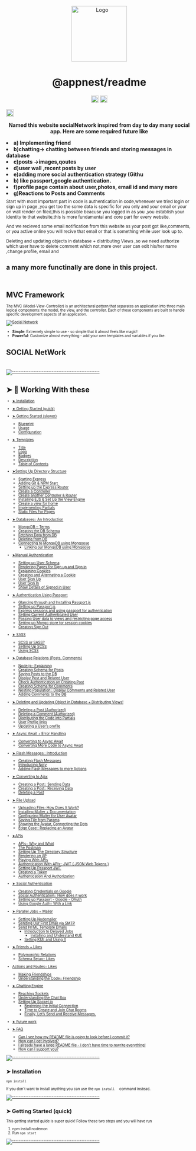 <!-- ⚠️ This README has been generated from the file(s) "blueprint.md" ⚠️--><p align="center">
  <img src="https://raw.githubusercontent.com/andreasbm/readme/master/assets/logo-shadow.png" alt="Logo" width="150" height="150" />
</p>
<h1 align="center">@appnest/readme</h1>
<p align="center"> 
<a href="https://www.npmjs.com/package/@appnest/readme"><img alt="NPM Version" src="https://img.shields.io/npm/v/@appnest/readme.svg" height="20"/></a>
<a href="https://david-dm.org/andreasbm/readme"><img alt="Dependencies" src="https://img.shields.io/david/andreasbm/readme.svg" height="20"/></a>
 
<!-- <a href="https://github.com/badges/shields"><img alt="Custom badge" src="https://img.shields.io/badge/custom-badge-f39f37.svg" height="20"/></a> -->
<a href="https://github.com/andreasbm/readme/graphs/commit-activity"><img alt="Maintained" src="https://img.shields.io/badge/Maintained%3F-yes-green.svg" height="20"/></a>
	</p>

<p align="center">
  <b>Named this website socialNetwork inspired from day to day many social app.
Here are some required future like 
<li>a) Implementing friend 
<li>b)chatting-> chatting between friends and storing messages in database
 <li>c)posts ->images,qoutes
<li>d)user wall ,recent posts by user
<li>e)adding more social authentication strategy (Githu<li>b) like passport,google authentication.
<li>f)profile page contain about user,photos, email id and many more
<li>g)Reactions to Posts and Comments</b></br>

  <sub>
Start with most important part in code is authentication in  code,whenever we tried login 
or sign up in page ,you get too the some data is specific  for you only and your email or
 your on wall render on filed,this is possible beacuse you logged in as you ,you establish
 your identity to that  website,this is more fundamental and core  part for every website.
 
And we recieved some email notification  from this  website as your post got like,comments,
or you active online you will recive that email or that is something while user look up to. 

Deleting and updating objects in database + distributing Views ,so we need authorize which user 
have to delete comment which  not,more  over user can edit his/her name ,change profile,
email and <h2>a many more functinally are done in this project. </h2>


<sub>
</p>

<br />

# MVC Framework
The MVC (Model-View-Controller) is an architectural pattern that
separates an application into three main logical components:
the model, the view, and the controller. Each of these components
are built to handle specific development aspects of an application. 


[![Social Network](https://i.postimg.cc/Z5DycP05/social0main.png)](https://postimg.cc/SnCsQMWB)

* **Simple**: Extremely simple to use - so simple that it almost feels like magic!
* **Powerful**: Customize almost everything - add your own templates and variables if you like.



# SOCIAL NetWork 


 

<!-- <summary>    </summary> -->

<br />



[![-----------------------------------------------------](https://raw.githubusercontent.com/andreasbm/readme/master/assets/lines/colored.png)](#table-of-contents)

# ➤ 📖 Working With these 

* [➤ Installation](#-installation)
* [➤ Getting Started (quick)](#-getting-started-quick)
* [➤ Getting Started (slower)](#-getting-started-slower)
	* [Blueprint](#blueprint)
	* [Usage](#usage)
	* [Configuration](#configuration)

* [➤ Templates](#-templates)
	* [Title](#title)
	* [Logo](#logo)
	* [Badges](#badges)
	* [Description](#description)
	* [Table of Contents](#table-of-contents)

* [➤Setting Up Directory Structure](#-directory)
	* [Starting Express  ](#startingexpress )
	* [ Adding Git & NPM Start ](#add-git)
	* [ Setting up the Express Router ](#setting-up-router )
	* [ Create a Controller ](#create-controller )
	* [Create another Controller & Router  ](#crete-controller-router )
	* [ Installing EJS & Set Up the View Engine](#enstall-ejs)
	* [ Create a view for home ](#create-viw)
	* [ Implementing Partials ](#implimenting-particles)
	* [ Static Files For Pages ](#static-files)



* [➤ Databases:: An Introduction](#-DatabasesAnIntroduction)
	* [MongoDB :: Terms ](#mongodb)
	* [Creating the DB Schema ](#Schema)
	* [Fetching Data from DB  ](#populating )
	* [ Deleting from DB ](#deleteDB )
  * [ Connecting to MongoDB using Mongoose](#-connecting-Mongoose)
	* [ Linking our MongoDB using Mongoose ](#likingMongoDB)




* [➤Manual Authentication](#-manual-authentication)
	* [ Setting up User Schema ](#setup_userSchema)
	* [ Rendering Pages for Sign up and Sign in ](#renderpages)
	* [ Explaining Cookies  ](#cookies)
	* [ Creating and Alternating a Cookie ](#creating-cookie )
	* [ User Sign Up](#user-signup)
	* [ User Sign In ](#userSignin)
	* [ Show Details of Signed in User ](#showdetail )


* [➤ Authentication Using Passport](#-Authentication-Using-Passport)
	* [ Glancing through and Installing Passport.js ](#install-passport )
	* [ Setting up Passport.js ](#set-up-passport)
	* [ Express sessions and using passport for authentication ](#Express-sessions-and-using-passport-for-authentication )
	* [ Setting Current Authenticated User ](#Setting-Current-Authenticated-User)
	* [ Passing User data to views and restricting page access ](#Passing-User-data-to-views-and-restricting-page-access )
	* [ Setting up Mongo store for session cookies ](#Setting-up-Mongo-store-for-session-cookies )
	* [ Creating Sign Out ](#Creating-Sign-Out)


* [➤ SASS](#-a-bit-about-this-readme)
	* [ SCSS or SASS? ](#SCSS-or-SASS)
	* [ Setting Up SCSS ](#Setting-Up-SCSS )
	* [  Using SCSS](#Using-SCSS)


* [➤ Database Relations (Posts, Comments)](#-database-realtion)
	* [ Node.js:: Explaining ](#Node.js:-Explaining)
	* [ Creating Schema for Posts ](#Creating-Schema-for-Posts )
	* [ Saving Posts to the DB ](#Saving-Posts-to-the-DB )
	* [Display Post and Related User ](#Display-Post-and-Related-User  )
	* [ Check Authentication on Creating Post ](#Check-Authentication-on-Creating-Post-)
	* [ Creating Schema for Comments ](#Creating-Schema-for-Comments )
	* [ Nesting Population:: Display Comments and Related User ](#Nesting-Population::-Display-Comments-and-Related-User )
	* [ Adding Comments to the DB ](#Adding-Comments-to-the-DB )


* [➤ Deleting and Updating Object in Database + Distributing Views!](#-DeltingandpdatingObject )  
	* [ Deleting a Post (Authorized)](#Deleting-a-Post-(Authorized) )
	* [ Deleting a Comment (Authorized) ](#Deleting-a-Comment-(Authorized)-)
	* [ Distributing the Code into Partials ](#Distributing-the-Code-into-Partials )
	* [User Profile links  ](#User-Profile-links )
	* [ Updating a User’s profile ](#Updating-a-User’s-profile )


* [➤  Async Await + Error Handling](#Async-Await-+-Error-Handling )
	* [Converting to Async Await ](#Converting-to-Async-Await )
	* [ Converting More Code to Async Await ](#-Converting-More-Code-to-Async-Await )


* [➤ Flash Messages:: Introduction ](#Flash-MessagesIntroduction )
	* [ Creating Flash Messages ](#Creating-Flash-Messages )
	* [Introducing Noty  ](#Introducing-Noty )
	* [ Adding Flash Messages to more Actions ](#Adding-Flash-Messages-to-more-Actions )
 
  
* [➤ Converting to Ajax ](#Converting-to-Ajax )
	* [ Creating a Post:: Sending Data ](#Creating-a-Post::-Sending-Data )
	* [ Creating a Post:: Receiving Data ](#Creating-a-Post::-Receiving-Data  )
	* [ Deleting a Post ](#Deleting-a-Post )


* [➤ File Upload ](#file-uploading )
	* [ Uploading Files: How Does It Work? ](#Uploading-Files:-How-Does-It-Work? )
	* [ Installing Multer + Documentation ](#Installing-Mult+-Documentation)
	* [ Configuring Multer for User Avatar ](#Configuring-Multer-for-User-Avatar )
	* [ Saving File from Params ](#Saving-File-from-Params )
	* [ Showing the Avatar, Connecting the Dots ](#Showing-the-Avatar-Connecting-the-Dots )
	* [ Edge Case:: Replacing an Avatar  ](#Edge-Case::-Replacing-an-Avatar )
 

* [➤APIs  ](#Api )
	* [ APIs:: Why and What ](#APIs::-Why-and-What )
	* [  The Postman](#The-Postman )
	* [ Setting Up The Directory Structure ](#Setting-Up-The-Directory-Structure)
	* [ Rendering an AP  ](#Rendering-an-AP )
	* [ Playing With APIs ](#Playing-With-APIs )
	* [ Authentication With APIs:: JWT { JSON Web Tokens } ](#Authentication-With-APIs::-JWT-{-JSON-Web-Tokens-} )
	* [ Setting Up Passport JWT ](#Setting-Up-Passport-JWT )
	* [Creating a Token  ](#Creating-a-Token)
	* [ Authentication And Authorization ](#Authentication-And-Authorization )


* [➤ Social Authentication  ](#Social-Authentication )
	* [ Creating Credentials on Google ](#Creating-Credentials-on-Google )
	* [ Social Authentication:: How does it work ](#Social-Authentication::-How-does-it-work )
	* [Setting up Passport - Google - OAuth  ](#Setting-up-Passport---Google---OAuth )
	* [ Using Google Auth:: With a Link ](#Using-Google-Auth::-With-a-Link )
 
* [ ➤ Parallel Jobs + Mailer  ](#Parallel-Jobs-+-Mailer- )
	* [Setting Up Nodemailer  ](#Setting-Up-Nodemailer )
	* [ Sending Our First Email via SMTP ](#Sending-Our-First-Email-via-SMTP )
  * [ Send HTML Template Emails ](#Send-HTML-Template-Emails )
	* [  Introduction to Delayed Jobs](#Introduction-to-Delayed-Jobs )
        * [Installing and Understand KUE ](#Installing-and-Understand-KUE ) 
	* [Setting KUE and Using It  ](#Setting-KUE-and-Using-It )



* [ ➤  Friends + Likes ](#Friends-+-Likes )
	* [ Polymorphic Relations ](#Polymorphic-Relations )
	* [ Schema Setup:: Likes ](#Schema-Setup::-Likes )
* [Actions and Routes:: Likes  ](#Actions-and-Routes::-Likes  )
	* [ Making Friendships ](#Making-Friendships )
	* [Understanding the Code:: Friendship  ](#Understanding-the-Code::-Friendship ) 


* [ ➤ Chatting Engine  ](#Chatting-Engine  )
	* [ Reaching Sockets ](#Reaching-Sockets )
	* [  Understanding the Chat Box](#Understanding-the-Chat-Box )
  * [ Setting Up Socket.io ](#Setting-Up-Socket.io-)
	* [ Beginning the Initial Connection ](#Beginning-the-Initial-Connection )
	* [ Time to Create and Join Chat Rooms ](#Time-to-Create-and-Join-Chat-Rooms) 
	* [ Finally, Let’s Send and Receive Messages. ](#Finally,-Let’s-Send-and-Receive-Messages )
  




* [➤ Future work](#-future-work)
* [➤ FAQ](#-faq)
	* [Can I see how my README file is going to look before I commit it?](#can-i-see-how-my-readme-file-is-going-to-look-before-i-commit-it)
	* [How can I get involved?](#how-can-i-get-involved)
	* [I already have a large README file - I don't have time to rewrite everything!](#i-already-have-a-large-readme-file---i-dont-have-time-to-rewrite-everything)
	* [How can I support you?](#how-can-i-support-you)
 
 


[![-----------------------------------------------------](https://raw.githubusercontent.com/andreasbm/readme/master/assets/lines/colored.png)](#installation)

## ➤ Installation

```node
npm install 
```

If you don't want to install anything you can use the `npm install  ` command instead.

[![-----------------------------------------------------](https://raw.githubusercontent.com/andreasbm/readme/master/assets/lines/colored.png)](#getting-started-quick)

## ➤ Getting Started (quick)

This getting started guide is super quick! Follow these two steps and you will have run

1. npm install nodemon
2. Run `npm start`

 


[![-----------------------------------------------------](https://raw.githubusercontent.com/andreasbm/readme/master/assets/lines/colored.png)](#getting-started-slower)
  
